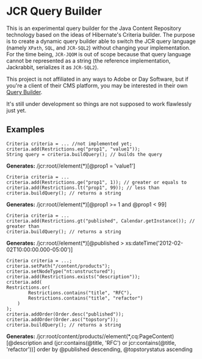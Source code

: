 # JCR Query Builder
This is an experimental query builder for the Java Content Repository technology based on the ideas of Hibernate's Criteria builder. The purpose is to create a dynamic query builder able to switch the JCR query language (namely `XPath`, `SQL`, and `JCR-SQL2`) without changing your implementation. For the time being, `JCR-JQOM` is out of scope because that query language cannot be represented as a string (the reference implementation, Jackrabbit, serializes it as `JCR-SQL2`). 

This project is not affiliated in any ways to Adobe or Day Software, but if you're a client of their CMS platform, you may be interested in their own [Query Builder](http://dev.day.com/docs/en/cq/current/javadoc/com/day/cq/search/QueryBuilder.html).

It's still under development so things are not supposed to work flawlessly just yet.

## Examples
    Criteria criteria = ... //not implemented yet;
    criteria.add(Restrictions.eq("prop1", "value1"));
    String query = criteria.buildQuery(); // builds the query
**Generates:** /jcr:root//element(*)[@prop1 = 'value1']

    Criteria criteria = ...
    criteria.add(Restrictions.ge("prop1", 1)); // greater or equals to
    criteria.add(Restrictions.lt("prop1", 99)); // less than
    criteria.buildQuery(); // returns a string
**Generates:** /jcr:root//element(*)[@prop1 >= 1 and @prop1 < 99]

    Criteria criteria = ...
    criteria.add(Restrictions.gt("published", Calendar.getInstance()); // greater than
    criteria.buildQuery(); // returns a string
**Generates:** /jcr:root//element(*)[@published > xs:dateTime('2012-02-02T10:00:00.000-05:00')]

    Criteria criteria = ...;
    criteria.setPath("/content/products");
    criteria.setNodeType("nt:unstructured");
    criteria.add(Restrictions.exists("description"));
    criteria.add(
    Restrictions.or(
            Restrictions.contains("title", "RFC"),
            Restrictions.contains("title", "refactor")
        )
    );
    criteria.addOrder(Order.desc("published"));
    criteria.addOrder(Order.asc("topstory"));
    criteria.buildQuery(); // returns a string
**Generates:** /jcr:root/content/products//element(*,cq:PageContent)
  [@description and (jcr:contains(@title, 'RFC') or jcr:contains(@title, 'refactor'))]
  order by @published descending, @topstorystatus ascending